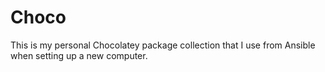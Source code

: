 # Choco

This is my personal Chocolatey package collection that I use from Ansible when
setting up a new computer.

